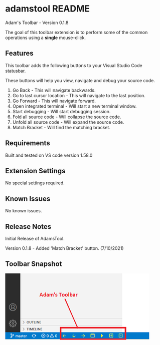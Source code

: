 # adamstool README

Adam's Toolbar - Version 0.1.8

The goal of this toolbar extension is to perform some of the common operations using a **single** mouse-click.

## Features

This toolbar adds the following buttons to your Visual Studio Code statusbar.

These buttons will help you view, navigate and debug your source code.

1. Go Back - This will navigate backwards.
2. Go to last cursor location - This will navigate to the last position.
3. Go Forward - This will navigate forward.
4. Open integrated terminal - Will start a new terminal window.
5. Start debugging - Will start debugging session. 
6. Fold all source code - Will collapse the source code.
7. Unfold all source code - Will expand the source code.
8. Match Bracket - Will find the matching bracket.

## Requirements

Built and tested on VS code version 1.58.0

## Extension Settings

No special settings required.

## Known Issues

No known issues.

## Release Notes

Initial Release of AdamsTool.

Version 0.1.8 - Added 'Match Bracket' button. (7/10/2021)

## Toolbar Snapshot

![Toolbar Snapshot](https://github.com/AdamAnandUS/AdamsTool/raw/HEAD/./assets/ToolbarSnapshot.png)

